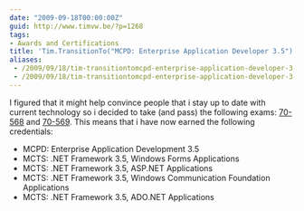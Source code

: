 ```yaml
---
date: "2009-09-18T00:00:00Z"
guid: http://www.timvw.be/?p=1268
tags:
- Awards and Certifications
title: 'Tim.TransitionTo("MCPD: Enterprise Application Developer 3.5")'
aliases:
 - /2009/09/18/tim-transitiontomcpd-enterprise-application-developer-3-5/
 - /2009/09/18/tim-transitiontomcpd-enterprise-application-developer-3-5.html
---
```

I figured that it might help convince people that i stay up to date with current technology so i decided to take (and pass) the following exams: [70-568](http://www.microsoft.com/learning/en/us/exam.aspx?ID=70-568&locale=en-us) and [70-569](http://www.microsoft.com/learning/en/us/exam.aspx?ID=70-569&locale=en-us). This means that i have now earned the following credentials:

  * MCPD: Enterprise Application Development 3.5
  * MCTS: .NET Framework 3.5, Windows Forms Applications
  * MCTS: .NET Framework 3.5, ASP.NET Applications
  * MCTS: .NET Framework 3.5, Windows Communication Foundation Applications
  * MCTS: .NET Framework 3.5, ADO.NET Applications
